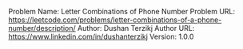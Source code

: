 Problem Name: Letter Combinations of Phone Number
Problem URL: https://leetcode.com/problems/letter-combinations-of-a-phone-number/description/
Author: Dushan Terzikj
Author URL: https://www.linkedin.com/in/dushanterzikj
Version: 1.0.0